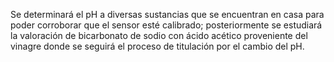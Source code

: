 Se determinará  el pH a diversas sustancias que se encuentran en casa para poder corroborar que el sensor esté calibrado; posteriormente se estudiará  la valoración de bicarbonato de sodio con ácido acético proveniente del vinagre donde se seguirá el proceso de titulación por el cambio del pH.
